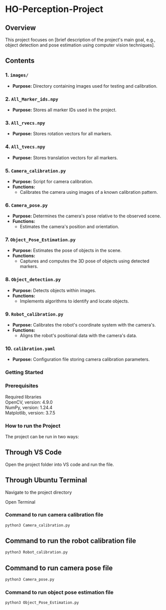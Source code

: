 # HO-Perception-Project

## Overview
This project focuses on [brief description of the project's main goal, e.g., object detection and pose estimation using computer vision techniques].

## Contents

### 1. `images/`
- **Purpose:** Directory containing images used for testing and calibration.

### 2. `All_Marker_ids.npy`
- **Purpose:** Stores all marker IDs used in the project.

### 3. `All_rvecs.npy`
- **Purpose:** Stores rotation vectors for all markers.

### 4. `All_tvecs.npy`
- **Purpose:** Stores translation vectors for all markers.

### 5. `Camera_calibration.py`
- **Purpose:** Script for camera calibration.
- **Functions:**
  - Calibrates the camera using images of a known calibration pattern.

### 6. `Camera_pose.py`
- **Purpose:** Determines the camera's pose relative to the observed scene.
- **Functions:**
  - Estimates the camera's position and orientation.

### 7. `Object_Pose_Estimation.py`
- **Purpose:** Estimates the pose of objects in the scene.
- **Functions:**
  - Captures and computes the 3D pose of objects using detected markers.

### 8. `Object_detection.py`
- **Purpose:** Detects objects within images.
- **Functions:**
  - Implements algorithms to identify and locate objects.

### 9. `Robot_calibration.py`
- **Purpose:** Calibrates the robot's coordinate system with the camera's.
- **Functions:**
  - Aligns the robot's positional data with the camera's data.

### 10. `calibration.yaml`
- **Purpose:** Configuration file storing camera calibration parameters.

### Getting Started

### Prerequisites
Required libraries  
OpenCV, version: 4.9.0  
NumPy,  version: 1.24.4  
Matplotlib, version: 3.7.5  

### How to run the Project
The project can be run in two ways:
## Through VS Code
Open the project folder into VS code and run the file.

## Through Ubuntu Terminal
Navigate to the project directory

Open Terminal

### Command to run camera calibration file
```bash
python3 Camera_calibration.py
```
## Command to run the robot calibration file
```bash
python3 Robot_calibration.py
```


## Command to run camera pose file
```bash
python3 Camera_pose.py
```

### Command to run object pose estimation file
```bash
python3 Object_Pose_Estimation.py
```

